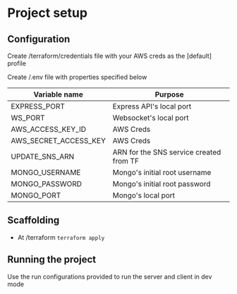 # Project setup

## Configuration

Create /terraform/credentials file with your AWS creds as the [default] profile

Create /.env file with properties specified below

| Variable name         | Purpose                                 |
| --------------------- | --------------------------------------- |
| EXPRESS_PORT          | Express API's local port                |
| WS_PORT               | Websocket's local port                  |
| AWS_ACCESS_KEY_ID     | AWS Creds                               |
| AWS_SECRET_ACCESS_KEY | AWS Creds                               |
| UPDATE_SNS_ARN        | ARN for the SNS service created from TF |
| MONGO_USERNAME        | Mongo's initial root username           |
| MONGO_PASSWORD        | Mongo's initial root password           |
| MONGO_PORT            | Mongo's local port                      |

## Scaffolding

- At /terraform `terraform apply`

## Running the project

Use the run configurations provided to run the server and client in dev mode
